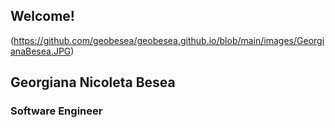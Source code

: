 ## Welcome!

(https://github.com/geobesea/geobesea.github.io/blob/main/images/GeorgianaBesea.JPG)

## Georgiana Nicoleta Besea
### Software Engineer




